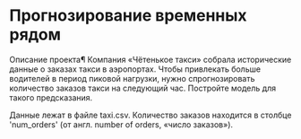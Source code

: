 # Прогнозирование временных рядом

Описание проекта¶
Компания «Чётенькое такси» собрала исторические данные о заказах такси в аэропортах. Чтобы привлекать больше водителей в период пиковой нагрузки, нужно спрогнозировать количество заказов такси на следующий час. Постройте модель для такого предсказания.

Данные лежат в файле taxi.csv. Количество заказов находится в столбце 'num_orders' (от англ. number of orders, «число заказов»).
